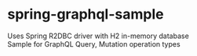 # spring-graphql-sample

Uses Spring R2DBC driver with H2 in-memory database<br>
Sample for GraphQL Query, Mutation operation types<br>

